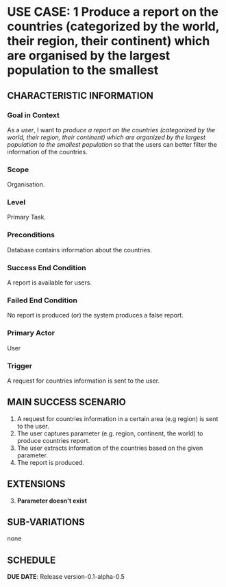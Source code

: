 # USE CASE: 1 Produce a report on the countries (categorized by the world, their region, their continent) which are organised by the largest population to the smallest

## CHARACTERISTIC INFORMATION

### Goal in Context

As a *user*, I want to *produce a report on the countries (categorized by the world, their region, their continent) which are organized by the largest population to the smallest population* so that the users can better filter the information of the countries.

### Scope

Organisation.

### Level

Primary Task.

### Preconditions

Database contains information about the countries.

### Success End Condition

A report is available for users.

### Failed End Condition

No report is produced (or) the system produces a false report.

### Primary Actor

User

### Trigger

A request for countries information is sent to the user.

## MAIN SUCCESS SCENARIO

1. A request for countries information in a certain area (e.g region) is sent to the user.
2. The user captures parameter (e.g. region, continent, the world) to produce countries report.
3. The user extracts information of the countries based on the given parameter.
4. The report is produced.

## EXTENSIONS

3. **Parameter doesn't exist**

## SUB-VARIATIONS

none

## SCHEDULE

**DUE DATE**: Release version-0.1-alpha-0.5